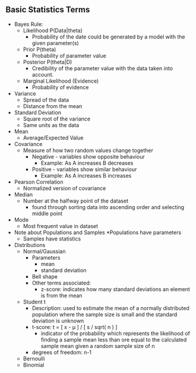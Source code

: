 ## Basic Statistics Terms

* Bayes Rule:
	* Likelihood P(Data|theta)
		* Probability of the date could be generated by a model with
			the given parameter(s)
	* Prior P(theta)
		* Probability of parameter value
	* Posterior P(theta|D)
		* Credibility of the parameter value with the data taken into account.
	* Marginal Likelihood (Evidence)
		* Probability of evidence
* Variance
	* Spread of the data
	* Distance from the mean
* Standard Deviation
	* Square root of the variance
	* Same units as the data
* Mean
	* Average/Expected Value
* Covariance
	* Measure of how two random values change together
		* Negative - variables show opposite behaviour
			* Example: As A increases B decreases
		* Positive - variables show similar behaviour
			* Example: As A increases B increases
* Pearson Correlation
	* Normalized version of covariance 
* Median
	* Number at the halfway point of the dataset 
		* found through sorting data into ascending order and selecting middle point
* Mode
	* Most frequent value in dataset
* Note about Populations and Samples
	*Populations have parameters
	* Samples have statistics
* Distributions
	* Normal/Gaussian
		* Parameters
			* mean
			* standard deviation
		* Bell shape
		* Other terms associated:
			* z-score: indicates how many standard deviations an element is
				from the mean
	* Student t
		* Description: used to estimate the mean of a normally distributed population
			where the sample size is small and the standard deviation is unknown
		* t-score: t = [ x - μ ] / [ s / sqrt( n ) ]
			* indicator of the probability which represents the likelihood of finding
				a sample mean less than ore equal to the calculated sample mean given 
				a random sample size of n
		* degrees of freedom: n-1
	* Bernoulli
	* Binomial

